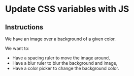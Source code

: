 # Update CSS variables with JS

## Instructions

We have an image over a background of a given color.

We want to:

- Have a spacing ruler to move the image around,
- Have a blur ruler to blur the background and image,
- Have a color picker to change the background color.
